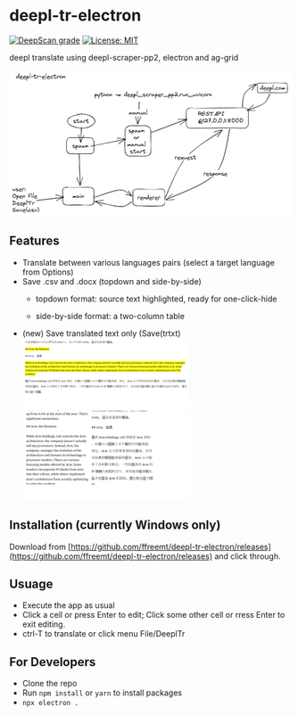 # deepl-tr-electron
[![DeepScan grade](https://deepscan.io/api/teams/19673/projects/23765/branches/725180/badge/grade.svg)](https://deepscan.io/dashboard#view=project&tid=19673&pid=23765&bid=725180) [![License: MIT](https://img.shields.io/badge/License-MIT-yellow.svg)](https://opensource.org/licenses/MIT)

deepl translate using deepl-scraper-pp2, electron and ag-grid

![deepl-tr-electron illustrated](https://raw.githubusercontent.com/ffreemt/deepl-tr-electron/main/data/deepl-tr-electron.png)

## Features
  * Translate between various languages pairs (select a target language from Options)
  * Save .csv and .docx (topdown and side-by-side)
    * topdown format: source text highlighted, ready for one-click-hide

    * side-by-side format: a two-column table
  * (new) Save translated text only (Save(trtxt)
![docx](https://raw.githubusercontent.com/ffreemt/deepl-tr-electron/main/data/docx.png)
 ![docxtable](https://raw.githubusercontent.com/ffreemt/deepl-tr-electron/main/data/docx-t.png)

## Installation (currently Windows only)
Download from [https://github.com/ffreemt/deepl-tr-electron/releases](https://github.com/ffreemt/deepl-tr-electron/releases) and click through.

## Usuage

* Execute the app as usual
* Click a cell or press Enter to edit; Click some other cell or rress Enter to exit editing.
* ctrl-T to translate or click menu File/DeeplTr

## For Developers

* Clone the repo
* Run `npm install` or `yarn` to install packages
* `npx electron .`

